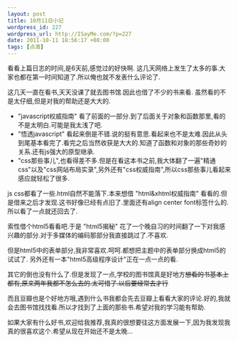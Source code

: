 ```yaml
--- 
layout: post
title: 10月11日小记
wordpress_id: 227
wordpress_url: http://ISayMe.com/?p=227
date: 2011-10-11 18:56:17 +08:00
tags: [点滴]
---
```

看看上篇日志的时间,是6天前,感觉过的好快啊.
这几天网络上发生了太多的事.大家也都在第一时间知道了.所以俺也就不发表什么评论了.

这几天一直在看书,天天没课了就去图书馆.因此也借了不少的书来看.
虽然看的不是太仔细,但是对我的帮助还是大大的.

- "javascript权威指南" 看了前面的一部分.到了后面关于对象和函数那里,看的不是太明白.可能是我太浅了吧.
- "悟透javascript" 看起来倒是不错.说的挺有意思.看起来也不是太难.因此从头到尾基本看完了.看完之后当然收获是大大的.知道了函数和对象的那些奇妙的关系.还有js强大的原型继承.
- "css那些事儿",也看得差不多.但是在看这本书之前,我大体翻了一遍"精通css"以及"css网站布局实录",另外还有"css权威指南",所以css那些事儿看起来感应就轻松了很多.

js css都看了一些.html自然不能落下.本来想借 "html&xhtml权威指南" 看看的.但是借来之后才发现.这书好像已经有点旧了.里面还有align center font标签什么的.所以看了一点就还回去了.

索性借个html5看看吧.于是 "html5揭秘" 花了一个晚自习的时间翻了一下对我感兴趣的部分.对于多媒体的编码那部分我直接跳过了.不喜欢.

但是html5中的表单部分,我非常喜欢.呵呵.都想把主题中的表单部分换成html5的试试了.
另外还有一本"html5高级程序设计"正在一点一点的看.

其它的倒也没有什么了.但是发现了一点,学校的图书馆真是好地方~~想看的书基本上都有,原来两年我都不怎么去的.太可惜了.以后要经常去才行~~

而且豆瓣也是个好地方哦,遇到什么书我都会先去豆瓣上看看大家的评论.好的,我就会去图书馆找找看.所以才找到了上面的那些书.希望对我的学习能有帮助.

如果大家有什么好书,欢迎给我推荐,我真的很想要往这方面发展一下,因为我发现我真的很喜欢这个.希望从现在开始还不是太晚...
